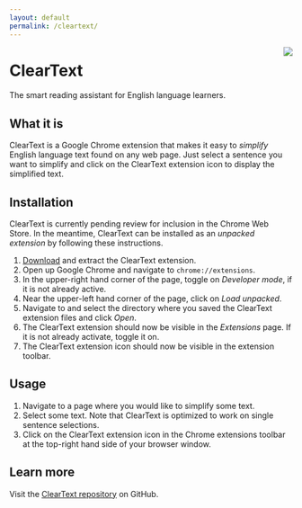 ```yaml
---
layout: default
permalink: /cleartext/
---
```


<img style="float: right;" src="../assets/icon128.png">

# ClearText

The smart reading assistant for English language learners.

## What it is

ClearText is a Google Chrome extension that makes it easy to *simplify* English language text found on any web page.
Just select a sentence you want to simplify and click on the ClearText extension icon to display the simplified text.

## Installation

ClearText is currently pending review for inclusion in the Chrome Web Store.
In the meantime, ClearText can be installed as an *unpacked extension* by following these instructions.

1. [Download][] and extract the ClearText extension.
2. Open up Google Chrome and navigate to `chrome://extensions`.
3. In the upper-right hand corner of the page, toggle on *Developer mode*, if it is not already active.
4. Near the upper-left hand corner of the page, click on *Load unpacked*.
5. Navigate to and select the directory where you saved the ClearText extension files and click *Open*.
6. The ClearText extension should now be visible in the *Extensions* page. If it is not already activate, toggle it on.
7. The ClearText extension icon should now be visible in the extension toolbar.

## Usage

1. Navigate to a page where you would like to simplify some text.
2. Select some text. Note that ClearText is optimized to work on single sentence selections.
3. Click on the ClearText extension icon in the Chrome extensions toolbar at the top-right hand side of your browser window.

## Learn more

Visit the [ClearText repository](https://github.com/bencwallace/cleartext) on GitHub.

[Download]: https://downgit.github.io/#/home?url=https://github.com/bencwallace/cleartext/tree/master/chrome
